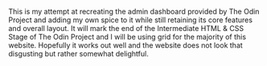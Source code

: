 This is my attempt at recreating the admin dashboard provided by The Odin Project and adding my own spice to it while still retaining its core features and overall layout. It will mark the end of the Intermediate HTML & CSS Stage of The Odin Project and I will be using grid for the majority of this website. Hopefully it works out well and the website does not look that disgusting but rather somewhat delightful.